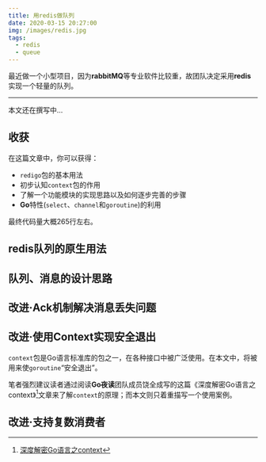 ```yaml
---
title: 用redis做队列
date: 2020-03-15 20:27:00
img: /images/redis.jpg
tags:
  - redis
  - queue
---
```

最近做一个小型项目，因为**rabbitMQ**等专业软件比较重，故团队决定采用**redis**实现一个轻量的队列。

---
本文还在撰写中...

<!-- more -->
## 收获
在这篇文章中，你可以获得：
* `redigo`包的基本用法
* 初步认知`context`包的作用
* 了解一个功能模块的实现思路以及如何逐步完善的步骤
* **Go**特性(`select`、`channel`和`goroutine`)的利用

最终代码量大概265行左右。

## redis队列的原生用法

## 队列、消息的设计思路

## 改进·Ack机制解决消息丢失问题

## 改进·使用Context实现安全退出
`context`包是Go语言标准库的包之一，在各种接口中被广泛使用。在本文中，将被用来使`goroutine`“安全退出”。

笔者强烈建议读者通过阅读**Go夜读**团队成员饶全成写的这篇《深度解密Go语言之context》[^1]文章来了解`context`的原理；而本文则只着重描写一个使用案例。

## 改进·支持复数消费者

[^1]: [深度解密Go语言之context](https://qcrao.com/2019/06/12/dive-into-go-context/)